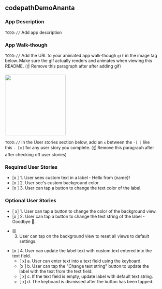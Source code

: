 ## codepathDemoAnanta

### App Description
`TODO://` Add app description

### App Walk-though
`TODO://` Add the URL to your animated app walk-though `gif` in the image tag below. Make sure the gif actually renders and animates when viewing this README. (☝️ Remove this paragraph after after adding gif)

<img src="http://g.recordit.co/bIACsSX4cH.gif" width=200><br>

`TODO://` In the User stories section below, add an `x` between the `-[ ]` like this `- [x]` for any user story you complete. (☝️ Remove this paragraph after after checking off user stories)

### Required User Stories
- [x ] 1. User sees custom text in a label - Hello from {name}!
- [x ] 2. User see's custom background color.
- [x ] 3. User can tap a button to change the text color of the label.

### Optional User Stories
- [ x] 1. User can tap a button to change the color of the background view.
- [x ] 2. User can tap a button to change the text string of the label - Goodbye 👋.
- [x] 3. User can tap on the background view to reset all views to default settings.
- [x ] 4. User can update the label text with custom text entered into the text field.
   - [ x] a. User can enter text into a text field using the keyboard.
   - [x ] b. User can tap the "Change text string" button to update the label with the text from the text field.
   - [ x] c. If the text field is empty, update label with default text string.
   - [ x] d. The keyboard is dismissed after the button has been tapped.
